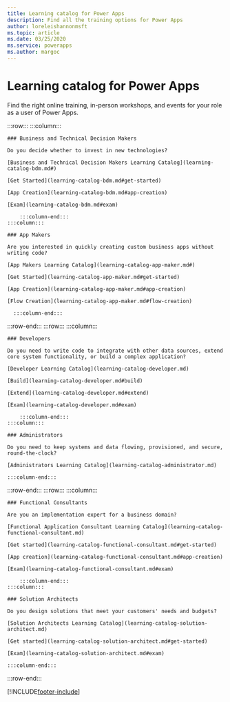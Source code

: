 ```yaml
---
title: Learning catalog for Power Apps
description: Find all the training options for Power Apps
author: loreleishannonmsft
ms.topic: article
ms.date: 03/25/2020
ms.service: powerapps
ms.author: margoc
---
```

# Learning catalog for Power Apps

Find the right online training, in-person workshops, and events for your role as a user of Power Apps.

<!-- ![Universal Windows Platform (UWP).](images/platform-uwp.png)  -->  

:::row:::
    :::column:::
<!-- ![Universal Windows Platform (UWP).](images/platform-uwp.png)  -->  

    ### Business and Technical Decision Makers

    Do you decide whether to invest in new technologies? 

    [Business and Technical Decision Makers Learning Catalog](learning-catalog-bdm.md#)

    [Get Started](learning-catalog-bdm.md#get-started)

    [App Creation](learning-catalog-bdm.md#app-creation)

    [Exam](learning-catalog-bdm.md#exam)

        :::column-end:::
    :::column:::

    ### App Makers

    Are you interested in quickly creating custom business apps without writing code? 

    [App Makers Learning Catalog](learning-catalog-app-maker.md#)

    [Get Started](learning-catalog-app-maker.md#get-started)

    [App Creation](learning-catalog-app-maker.md#app-creation)

    [Flow Creation](learning-catalog-app-maker.md#flow-creation)

      :::column-end:::
:::row-end:::
:::row:::
    :::column:::

    ### Developers

    Do you need to write code to integrate with other data sources, extend core system functionality, or build a complex application?

    [Developer Learning Catalog](learning-catalog-developer.md)

    [Build](learning-catalog-developer.md#build)

    [Extend](learning-catalog-developer.md#extend)

    [Exam](learning-catalog-developer.md#exam)

        :::column-end:::
    :::column:::

    ### Administrators

    Do you need to keep systems and data flowing, provisioned, and secure, round-the-clock?

    [Administrators Learning Catalog](learning-catalog-administrator.md)

    :::column-end:::
:::row-end:::
:::row:::
    :::column:::

    ### Functional Consultants

    Are you an implementation expert for a business domain? 

    [Functional Application Consultant Learning Catalog](learning-catalog-functional-consultant.md)

    [Get started](learning-catalog-functional-consultant.md#get-started)

    [App creation](learning-catalog-functional-consultant.md#app-creation)

    [Exam](learning-catalog-functional-consultant.md#exam)

        :::column-end:::
    :::column:::

    ### Solution Architects

    Do you design solutions that meet your customers' needs and budgets?

    [Solution Architects Learning Catalog](learning-catalog-solution-architect.md)

    [Get started](learning-catalog-solution-architect.md#get-started)

    [Exam](learning-catalog-solution-architect.md#exam)

    :::column-end:::
:::row-end:::



[!INCLUDE[footer-include](../includes/footer-banner.md)]